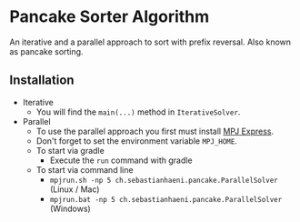 # Pancake Sorter Algorithm

An iterative and a parallel approach to sort with prefix reversal. Also known as pancake sorting.

## Installation

* Iterative
    * You will find the `main(...)` method in `IterativeSolver`.
* Parallel
    * To use the parallel approach you first must install [MPJ Express](http://mpj-express.org).
    * Don't forget to set the environment variable `MPJ_HOME`.
    * To start via gradle
        * Execute the `run` command with gradle
    * To start via command line
        * `mpjrun.sh -np 5 ch.sebastianhaeni.pancake.ParallelSolver` (Linux / Mac)
        * `mpjrun.bat -np 5 ch.sebastianhaeni.pancake.ParallelSolver` (Windows)
